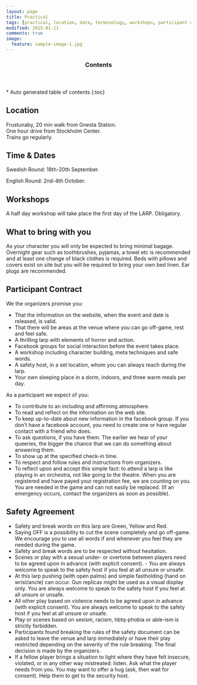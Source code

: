 ```yaml
---
layout: page
title: Practical
tags: [practical, location, date, terminology, workshops, participant contract, contact]
modified: 2015-01-11
comments: true
image:
  feature: sample-image-1.jpg
---
```


<section id="table-of-contents" class="toc">
  <header>
    <h3>Contents</h3>
  </header>
<div id="drawer" markdown="1">
*  Auto generated table of contents
{:toc}
</div>
</section><!-- /#table-of-contents -->

## Location

Frustunaby, 20 min walk from Gnesta Station.  
One hour drive from Stockholm Center.  
Trains go regularly.

## Time & Dates

Swedish Round: 18th-20th September.

English Round: 2nd-4th October.

## Workshops

A half day workshop will take place the first day of the LARP. Obligatory.

## What to bring with you

As your character you will only be expected to bring minimal bagage. Overnight gear such as toothbrushes, pyjamas, a towel etc is recommended and at least one change of black clothes is required. Beds with pillows and covers exist on site but you will be required to bring your own bed linen. Ear plugs are recommended.

## Participant Contract

We the organizers promise you:

- That the information on the website, when the event and date is released, is valid.
- That there will be areas at the venue where you can go off-game, rest and feel safe.
- A thrilling larp with elements of horror and action.
- Facebook groups for social interaction before the event takes place.
- A workshop including character building, meta techniques and safe words.
- A safety host, in a set location, whom you can always reach during the larp.
- Your own sleeping place in a dorm, indoors, and three warm meals per day.

As a participant we expect of you:

- To contribute to an including and affirming atmosphere.
- To read and reflect on the information on the web site.
- To keep up-to-date about new information in the facebook group. If you don’t have a facebook account, you need to create one or have regular contact with a friend who does. 
- To ask questions, if you have them. The earlier we hear of your queeries, the bigger the chance that we can do something about answering them.
- To show up at the specified check-in time.
- To respect and follow rules and instructions from organizers.
- To reflect upon and accept this simple fact: to attend a larp is like playing in an orchestra, not like going to the theatre. When you are registered and have payed your registration fee, we are counting on you. You are needed in the game and can not easily be replaced. (If an emergency occurs, contact the organizers as soon as possible).

## Safety Agreement 

- Safety and break words on this larp are Green, Yellow and Red. 
- Saying OFF is a possibility to cut the scene completely and go off-game. We encourage you to use all words if and whenever you feel they are needed during the game.
- Safety and break words are to be respected without hesitation.
- Scenes or play with a sexual under- or overtone between players need to be agreed upon in advance (with explicit consent). - You are always welcome to speak to the safety host if you feel at all unsure or unsafe.
- At this larp pushing (with open palms) and simple fastholding (hand on wrist/ancle) can occur. Gun replicas might be used as a visual display only. You are always welcome to speak to the safety host if you feel at all unsure or unsafe.
- All other play based on violence needs to be agreed upon in advance (with explicit consent). You are always welcome to speak to the safety host if you feel at all unsure or unsafe.
- Play or scenes based on sexism, racism, hbtq-phobia or able-ism is strictly forbidden.
- Participants found breaking the rules of the safety document can be asked to leave the venue and larp immediately or have their play restricted depending on the severity of the rule breaking. The final decision is made by the organizers. 
- If a fellow player brings a situation to light where they have felt insecure, violated, or in any other way mistreated: listen. Ask what the player needs from you. You may want to offer a hug (ask, then wait for consent). Help them to get to the security host.
